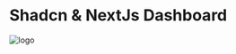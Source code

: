 # Shadcn & NextJs Dashboard

![logo](https://encrypted-tbn0.gstatic.com/images?q=tbn:ANd9GcT8XHDceP-S-bIc1crIqmmwzhYdytWmf1eo2A&s)
